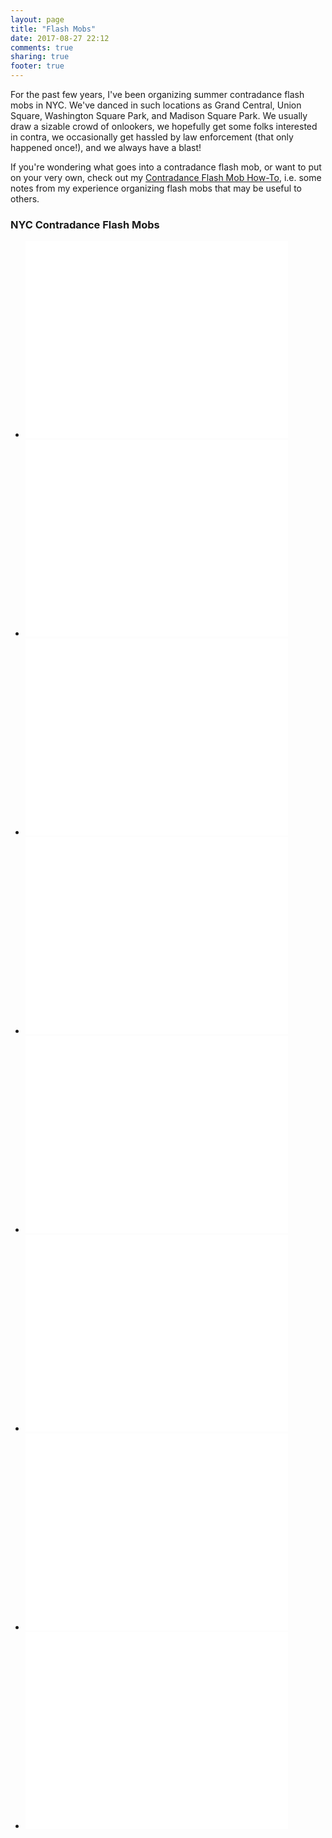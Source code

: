 ```yaml
---
layout: page
title: "Flash Mobs"
date: 2017-08-27 22:12
comments: true
sharing: true
footer: true
---
```


For the past few years, I've been organizing summer contradance flash mobs in NYC. We've danced in such locations as Grand Central, Union Square, Washington Square Park, and Madison Square Park. We usually draw a sizable crowd of onlookers, we hopefully get some folks interested in contra, we occasionally get hassled by law enforcement (that only happened once!), and we always have a blast!

If you're wondering what goes into a contradance flash mob, or want to put on your very own, check out my [Contradance Flash Mob How-To](/flashmobs/how-to.html), i.e. some notes from my experience organizing flash mobs that may be useful to others.

<h3 class="horizline">NYC Contradance Flash Mobs</h3>

<ul class="media-samples">
  <li>
    <iframe  width="420" height="315" src="//www.youtube.com/embed/0lRKQFK9jkQ" frameborder="0" allowfullscreen></iframe>
  </li>
  <li>
    <iframe  width="420" height="315" src="//www.youtube.com/embed/yPuWwjIuxRs" frameborder="0" allowfullscreen></iframe>
  </li>
  <li>
    <iframe  width="420" height="315" src="//www.youtube.com/embed/z6XYQ70Ds74" frameborder="0" allowfullscreen></iframe>
  </li>
  <li>
    <iframe  width="420" height="315" src="//www.youtube.com/embed/PiqCs2WXA9E" frameborder="0" allowfullscreen></iframe>
  </li>
  <li>
    <iframe  width="420" height="315" src="//www.youtube.com/embed/PwLKqXKa97A" frameborder="0" allowfullscreen></iframe>
  </li>
 <li>
   <iframe  width="420" height="315" src="//www.youtube.com/embed/ZENwLLKIzcU" frameborder="0" allowfullscreen></iframe>
 </li>
 <li>
   <iframe  width="420" height="315" src="//www.youtube.com/embed/kUGyxwBVCTc" frameborder="0" allowfullscreen></iframe>
 </li>
 <li>
   <iframe  width="420" height="315" src="//www.youtube.com/embed/gEY5rTqO62Y" frameborder="0" allowfullscreen></iframe>
 </li>
</ul>

